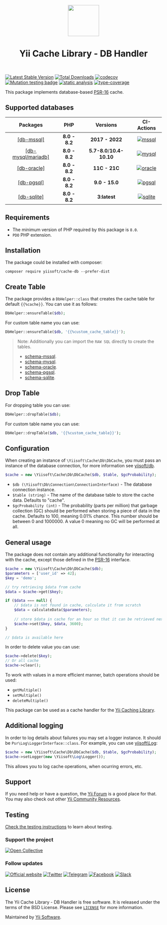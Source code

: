 <p align="center">
    <a href="https://github.com/yiisoft" target="_blank">
        <img src="https://yiisoft.github.io/docs/images/yii_logo.svg" height="100px">
    </a>
    <h1 align="center">Yii Cache Library - DB Handler</h1>
    <br>
</p>

[![Latest Stable Version](https://poser.pugx.org/yiisoft/cache-db/v/stable.png)](https://packagist.org/packages/yiisoft/cache-db)
[![Total Downloads](https://poser.pugx.org/yiisoft/cache-db/downloads.png)](https://packagist.org/packages/yiisoft/cache-db)
[![codecov](https://codecov.io/gh/yiisoft/cache-db/branch/master/graph/badge.svg?token=H7YALMK1YN)](https://codecov.io/gh/yiisoft/cache-db)
[![Mutation testing badge](https://img.shields.io/endpoint?style=flat&url=https%3A%2F%2Fbadge-api.stryker-mutator.io%2Fgithub.com%2Fyiisoft%2Fcache-db%2Fmaster)](https://dashboard.stryker-mutator.io/reports/github.com/yiisoft/cache-db/master)
[![static analysis](https://github.com/yiisoft/cache-db/workflows/static%20analysis/badge.svg)](https://github.com/yiisoft/cache-db/actions?query=workflow%3A%22static+analysis%22)
[![type-coverage](https://shepherd.dev/github/yiisoft/cache-db/coverage.svg)](https://shepherd.dev/github/yiisoft/cache-db)

This package implements database-based [PSR-16](https://www.php-fig.org/psr/psr-16/) cache.

## Supported databases

|                      Packages                       |      PHP      |    Versions     |                                                                        CI-Actions                                                                         |
|:---------------------------------------------------:|:-------------:|:---------------:|:---------------------------------------------------------------------------------------------------------------------------------------------------------:|
|  [[db-mssql]](https://github.com/yiisoft/db-mssql)  | **8.0 - 8.2** | **2017 - 2022** |  [![mssql](https://github.com/yiisoft/cache-db/actions/workflows/mssql.yml/badge.svg)](https://github.com/yiisoft/cache-db/actions/workflows/mssql.yml)   | |
|  [[db-mysql/mariadb]](https://github.com/yiisoft/db-mysql)  | **8.0 - 8.2** |  **5.7-8.0**/**10.4-10.10**  |  [![mysql](https://github.com/yiisoft/cache-db/actions/workflows/mysql.yml/badge.svg)](https://github.com/yiisoft/cache-db/actions/workflows/mysql.yml)   |
| [[db-oracle]](https://github.com/yiisoft/db-oracle) | **8.0 - 8.2** |  **11C - 21C**  | [![oracle](https://github.com/yiisoft/cache-db/actions/workflows/oracle.yml/badge.svg)](https://github.com/yiisoft/cache-db/actions/workflows/oracle.yml) |
|  [[db-pgsql]](https://github.com/yiisoft/db-pgsql)  | **8.0 - 8.2** | **9.0 - 15.0**  |  [![pgsql](https://github.com/yiisoft/cache-db/actions/workflows/pgsql.yml/badge.svg)](https://github.com/yiisoft/cache-db/actions/workflows/pgsql.yml)   |
| [[db-sqlite]](https://github.com/yiisoft/db-sqlite) | **8.0 - 8.2** |  **3:latest**   | [![sqlite](https://github.com/yiisoft/cache-db/actions/workflows/sqlite.yml/badge.svg)](https://github.com/yiisoft/cache-db/actions/workflows/sqlite.yml) |

## Requirements

- The minimum version of PHP required by this package is `8.0`.
- `PDO` PHP extension.

## Installation

The package could be installed with composer:

```
composer require yiisoft/cache-db --prefer-dist
```

## Create Table

The package provides a `DbHelper::class` that creates the cache table for default `{{%cache}}`. You can use it as follows:

```php
DbHelper::ensureTable($db);
```

For custom table name you can use:

```php
DbHelper::ensureTable($db, '{{%custom_cache_table}}');
```

> Note: Additionally you can import the `RAW SQL` directly to create the tables.
>
>- [schema-mssql](/docs/en/migration/schema-mssql.sql).
>- [schema-mysql](/docs/en/migration/schema-mysql.sql).
>- [schema-oracle](/docs/en/migration/schema-oci.sql).
>- [schema-pgsql](/docs/en/migration/schema-pgsql.sql).
>- [schema-sqlite](/docs/en/migration/schema-sqlite.sql).

## Drop Table

For dropping table you can use:

```php
DbHelper::dropTable($db);
```

For custom table name you can use:

```php
DbHelper::dropTable($db, '{{%custom_cache_table}}');
```

## Configuration

When creating an instance of `\Yiisoft\Cache\Db\DbCache`, you must pass an instance of the database connection,
for more information see [yiisoft/db](https://github.com/yiisoft/db/tree/master/docs/en#create-connection).

```php
$cache = new \Yiisoft\Cache\Db\DbCache($db, $table, $gcProbability);
```

- `$db (\Yiisoft\Db\Connection\ConnectionInterface)` - The database connection instance.
- `$table (string)` - The name of the database table to store the cache data. Defaults to "cache".
- `$gcProbability (int)` - The probability (parts per million) that garbage collection (GC) should
  be performed when storing a piece of data in the cache. Defaults to 100, meaning 0.01% chance.
  This number should be between 0 and 1000000. A value 0 meaning no GC will be performed at all.

## General usage

The package does not contain any additional functionality for interacting with the cache,
except those defined in the [PSR-16](https://www.php-fig.org/psr/psr-16/) interface.

```php
$cache = new \Yiisoft\Cache\Db\DbCache($db);
$parameters = ['user_id' => 42];
$key = 'demo';

// try retrieving $data from cache
$data = $cache->get($key);

if ($data === null) {
    // $data is not found in cache, calculate it from scratch
    $data = calculateData($parameters);
    
    // store $data in cache for an hour so that it can be retrieved next time
    $cache->set($key, $data, 3600);
}

// $data is available here
```

In order to delete value you can use:

```php
$cache->delete($key);
// Or all cache
$cache->clear();
```

To work with values in a more efficient manner, batch operations should be used:

- `getMultiple()`
- `setMultiple()`
- `deleteMultiple()`

This package can be used as a cache handler for the [Yii Caching Library](https://github.com/yiisoft/cache).

## Additional logging

In order to log details about failures you may set a logger instance. It should be `Psr\Log\LoggerInterface::class`. For example, you can use [yiisoft\Log](https://github.com/yiisoft/log):

```php
$cache = new \Yiisoft\Cache\Db\DbCache($db, $table, $gcProbability);
$cache->setLogger(new \Yiisoft\Log\Logger());
```

This allows you to log cache operations, when ocurring errors, etc.

## Support

If you need help or have a question, the [Yii Forum](https://forum.yiiframework.com/c/yii-3-0/db/68) is a good place for that.
You may also check out other [Yii Community Resources](https://www.yiiframework.com/community).

## Testing

[Check the testing instructions](/docs/en/testing.md) to learn about testing.

### Support the project

[![Open Collective](https://img.shields.io/badge/Open%20Collective-sponsor-7eadf1?logo=open%20collective&logoColor=7eadf1&labelColor=555555)](https://opencollective.com/yiisoft)

### Follow updates

[![Official website](https://img.shields.io/badge/Powered_by-Yii_Framework-green.svg?style=flat)](https://www.yiiframework.com/)
[![Twitter](https://img.shields.io/badge/twitter-follow-1DA1F2?logo=twitter&logoColor=1DA1F2&labelColor=555555?style=flat)](https://twitter.com/yiiframework)
[![Telegram](https://img.shields.io/badge/telegram-join-1DA1F2?style=flat&logo=telegram)](https://t.me/yii3en)
[![Facebook](https://img.shields.io/badge/facebook-join-1DA1F2?style=flat&logo=facebook&logoColor=ffffff)](https://www.facebook.com/groups/yiitalk)
[![Slack](https://img.shields.io/badge/slack-join-1DA1F2?style=flat&logo=slack)](https://yiiframework.com/go/slack)

## License

The Yii Cache Library - DB Handler is free software. It is released under the terms of the BSD License.
Please see [`LICENSE`](./LICENSE.md) for more information.

Maintained by [Yii Software](https://www.yiiframework.com/).
